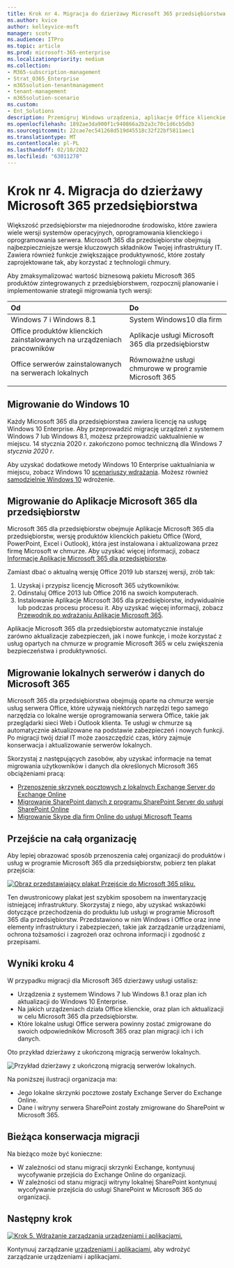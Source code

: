 ```yaml
---
title: Krok nr 4. Migracja do dzierżawy Microsoft 365 przedsiębiorstwa
ms.author: kvice
author: kelleyvice-msft
manager: scotv
ms.audience: ITPro
ms.topic: article
ms.prod: microsoft-365-enterprise
ms.localizationpriority: medium
ms.collection:
- M365-subscription-management
- Strat_O365_Enterprise
- m365solution-tenantmanagement
- tenant-management
- m365solution-scenario
ms.custom:
- Ent_Solutions
description: Przemigruj Windows urządzenia, aplikacje Office klienckie i serwery Office dzierżaw Microsoft 365 dzierżaw.
ms.openlocfilehash: 1892ae3da900f1c940866a2b2a3c70c1d6cb5db3
ms.sourcegitcommit: 22cae7ec541268d519d45518c32f22bf5811aec1
ms.translationtype: MT
ms.contentlocale: pl-PL
ms.lasthandoff: 02/10/2022
ms.locfileid: "63011278"
---
```

# <a name="step-4-migration-for-your-microsoft-365-for-enterprise-tenants"></a>Krok nr 4. Migracja do dzierżawy Microsoft 365 przedsiębiorstwa

Większość przedsiębiorstw ma niejednorodne środowisko, które zawiera wiele wersji systemów operacyjnych, oprogramowania klienckiego i oprogramowania serwera. Microsoft 365 dla przedsiębiorstw obejmują najbezpieczniejsze wersje kluczowych składników Twojej infrastruktury IT. Zawiera również funkcje zwiększające produktywność, które zostały zaprojektowane tak, aby korzystać z technologii chmury.

Aby zmaksymalizować wartość biznesową pakietu Microsoft 365 produktów zintegrowanych z przedsiębiorstwem, rozpocznij planowanie i implementowanie strategii migrowania tych wersji:

| Od | Do |
|:-------|:-----|
| Windows 7 i Windows 8.1 | System Windows10 dla firm |
| Office produktów klienckich zainstalowanych na urządzeniach pracowników | Aplikacje usługi Microsoft 365 dla przedsiębiorstw |
| Office serwerów zainstalowanych na serwerach lokalnych | Równoważne usługi chmurowe w programie Microsoft 365 |
|  |  |

## <a name="migrating-to-windows-10"></a>Migrowanie do Windows 10

Każdy Microsoft 365 dla przedsiębiorstwa zawiera licencję na usługę Windows 10 Enterprise. Aby przeprowadzić migrację urządzeń z systemem Windows 7 lub Windows 8.1, możesz przeprowadzić uaktualnienie w miejscu. 14 stycznia 2020 r. zakończono pomoc techniczną dla Windows 7 *stycznia 2020 r*. 

Aby uzyskać dodatkowe metody Windows 10 Enterprise uaktualniania w miejscu, zobacz Windows 10 [scenariuszy wdrażania](/windows/deployment/windows-10-deployment-scenarios). Możesz również [samodzielnie Windows 10](/windows/deployment/planning/) wdrożenie.

## <a name="migrating-to-microsoft-365-apps-for-enterprise"></a>Migrowanie do Aplikacje Microsoft 365 dla przedsiębiorstw

Microsoft 365 dla przedsiębiorstw obejmuje Aplikacje Microsoft 365 dla przedsiębiorstw, wersję produktów klienckich pakietu Office (Word, PowerPoint, Excel i Outlook), która jest instalowana i aktualizowana przez firmę Microsoft w chmurze. Aby uzyskać więcej informacji, zobacz [Informacje Aplikacje Microsoft 365 dla przedsiębiorstw](/deployoffice/about-microsoft-365-apps).

Zamiast dbać o aktualną wersję Office 2019 lub starszej wersji, zrób tak:

1. Uzyskaj i przypisz licencję Microsoft 365 użytkowników.
2. Odinstaluj Office 2013 lub Office 2016 na swoich komputerach.
3. Instalowanie Aplikacje Microsoft 365 dla przedsiębiorstw, indywidualnie lub podczas procesu procesu it. Aby uzyskać więcej informacji, zobacz [Przewodnik po wdrażaniu Aplikacje Microsoft 365](/deployoffice/deployment-guide-microsoft-365-apps).

Aplikacje Microsoft 365 dla przedsiębiorstw automatycznie instaluje zarówno aktualizacje zabezpieczeń, jak i nowe funkcje, i może korzystać z usług opartych na chmurze w programie Microsoft 365 w celu zwiększenia bezpieczeństwa i produktywności.

## <a name="migrating-on-premises-servers-and-data-to-microsoft-365"></a>Migrowanie lokalnych serwerów i danych do Microsoft 365

Microsoft 365 dla przedsiębiorstwa obejmują oparte na chmurze wersje usług serwera Office, które używają niektórych narzędzi tego samego narzędzia co lokalne wersje oprogramowania serwera Office, takie jak przeglądarki sieci Web i Outlook klienta. Te usługi w chmurze są automatycznie aktualizowane na podstawie zabezpieczeń i nowych funkcji. Po migracji twój dział IT może zaoszczędzić czas, który zajmuje konserwacja i aktualizowanie serwerów lokalnych.

Skorzystaj z następujących zasobów, aby uzyskać informacje na temat migrowania użytkowników i danych dla określonych Microsoft 365 obciążeniami pracą:

- [Przenoszenie skrzynek pocztowych z lokalnych Exchange Server do Exchange Online](/exchange/hybrid-deployment/move-mailboxes)
- [Migrowanie SharePoint danych z programu SharePoint Server do usługi SharePoint Online](/sharepointmigration/migrate-to-sharepoint-online)
- [Migrowanie Skype dla firm Online do usługi Microsoft Teams](/microsoftteams/migration-interop-guidance-for-teams-with-skype)

## <a name="transition-your-entire-organization"></a>Przejście na całą organizację

Aby lepiej obrazować sposób przenoszenia całej organizacji do produktów i usług w programie Microsoft 365 dla przedsiębiorstw, pobierz ten plakat przejścia:

[![Obraz przedstawiający plakat Przejście do Microsoft 365 pliku.](../media/microsoft-365-overview/transition-org-to-m365.png)](https://download.microsoft.com/download/2/c/7/2c7bcc04-aae3-4604-9707-1ffff66b9851/transition-org-to-m365.pdf)

Ten dwustronicowy plakat jest szybkim sposobem na inwentaryzację istniejącej infrastruktury. Skorzystaj z niego, aby uzyskać wskazówki dotyczące przechodzenia do produktu lub usługi w programie Microsoft 365 dla przedsiębiorstw. Przedstawiono w nim Windows i Office oraz inne elementy infrastruktury i zabezpieczeń, takie jak zarządzanie urządzeniami, ochrona tożsamości i zagrożeń oraz ochrona informacji i zgodność z przepisami.

## <a name="results-of-step-4"></a>Wyniki kroku 4

W przypadku migracji dla Microsoft 365 dzierżawy usługi ustalisz:

- Urządzenia z systemem Windows 7 lub Windows 8.1 oraz plan ich aktualizacji do Windows 10 Enterprise.
- Na jakich urządzeniach działa Office klienckie, oraz plan ich aktualizacji w celu Microsoft 365 dla przedsiębiorstw.
- Które lokalne usługi Office serwera powinny zostać zmigrowane do swoich odpowiedników Microsoft 365 oraz plan migracji ich i ich danych.

Oto przykład dzierżawy z ukończoną migracją serwerów lokalnych.

![Przykład dzierżawy z ukończoną migracją serwerów lokalnych.](../media/tenant-management-overview/tenant-management-tenant-build-step4.png)

Na poniższej ilustracji organizacja ma:

- Jego lokalne skrzynki pocztowe zostały Exchange Server do Exchange Online.
- Dane i witryny serwera SharePoint zostały zmigrowane do SharePoint w Microsoft 365.

## <a name="ongoing-maintenance-for-migration"></a>Bieżąca konserwacja migracji

Na bieżąco może być konieczne:

- W zależności od stanu migracji skrzynki Exchange, kontynuuj wycofywanie przejścia do Exchange Online do organizacji.
- W zależności od stanu migracji witryny lokalnej SharePoint kontynuuj wycofywanie przejścia do usługi SharePoint w Microsoft 365 do organizacji.

## <a name="next-step"></a>Następny krok

[![Krok 5. Wdrażanie zarządzania urządzeniami i aplikacjami.](../media/tenant-management-overview/tenant-management-step-grid-device-mgmt.png)](tenant-management-device-management.md)

Kontynuuj zarządzanie [urządzeniami i aplikacjami,](tenant-management-device-management.md) aby wdrożyć zarządzanie urządzeniami i aplikacjami.